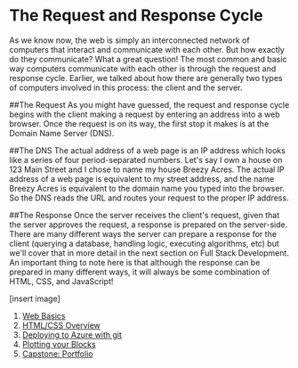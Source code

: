 # The Request and Response Cycle

As we know now, the web is simply an interconnected network of computers that interact and communicate with each other. But how exactly do they communicate? What a great question! The most common and basic way computers communicate with each other is through the request and response cycle. Earlier, we talked about how there are generally two types of computers involved in this process: the client and the server.

##The Request
As you might have guessed, the request and response cycle begins with the client making a request by entering an address into a web browser. Once the request is on its way, the first stop it makes is at the Domain Name Server (DNS).

##The DNS
The actual address of a web page is an IP address which looks like a series of four period-separated numbers. Let's say I own a house on 123 Main Street and I chose to name my house Breezy Acres. The actual IP address of a web page is equivalent to my street address, and the name Breezy Acres is equivalent to the domain name you typed into the browser. So the DNS reads the URL and routes your request to the proper IP address.

##The Response
Once the server receives the client's request, given that the server approves the request, a response is prepared on the server-side. There are many different ways the server can prepare a response for the client (querying a database, handling logic, executing algorithms, etc) but we'll cover that in more detail in the next section on Full Stack Development. An important thing to note here is that although the response can be prepared in many different ways, it will always be some combination of HTML, CSS, and JavaScript!

[insert image]


1. [Web Basics](./web_basics.md)
2. [HTML/CSS Overview](./html_css.md)
3. [Deploying to Azure with git](./deploy.md)
4. [Plotting your Blocks](./plotting_your_blox.md)
5. [Capstone: Portfolio](./portfolio.md)
